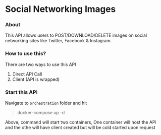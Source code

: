 # Social Networking Images
### About
<p>
This API allows users to POST/DOWNLOAD/DELETE images on social networking sites like Twitter, Facebook & Instagram.
</p>

### How to use this?
There are two ways to use this API
1. Direct API Call
2. Client (API is wrapped)

### Start this API
Navigate to `orchestration` folder and hit

> docker-compose up -d

Above, command will start two containers, One container will host the API and the othe will have client created but will be cold started upon request
